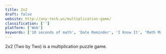 ```yaml
---
title: 2x2
draft: false 
website: http://any-tech.ws/multiplication-game/
classification: ['']
platform: ['Web']
keywords: ['10 seconds of math', 'Date Reminder', 'I Know It', 'Math Master - Brain Quizzes', 'MathCrunch', 'MathIsFun Times Table', 'Mathcolic', 'NetSpot', 'Remember The Milk', 'Rotio Compass', 'Scheduled tasks', 'Sum - Simple Maths Puzzle', 'Sum Fun', 'Todoist', 'VisualCron', 'WifiInfoView', 'ZigZag Number', 'childsplay']
---
```

2x2 (Two by Two) is a multiplication puzzle game.